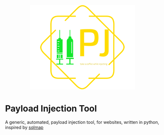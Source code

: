 <h1 align="center">
  <img src="img/logo2.png"> 
</h1>

# Payload Injection Tool
A generic, automated, payload injection tool, for websites, written in python, inspired by [sqlmap](https://github.com/sqlmapproject/sqlmap)
